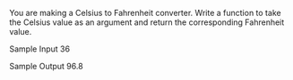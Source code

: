 You are making a Celsius to Fahrenheit converter. 
Write a function to take the Celsius value as an argument and return the corresponding Fahrenheit value.

Sample Input
36

Sample Output 
96.8

